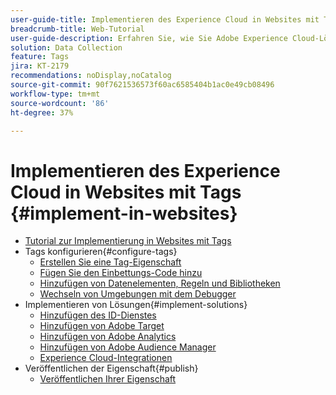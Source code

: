 ```yaml
---
user-guide-title: Implementieren des Experience Cloud in Websites mit Tags
breadcrumb-title: Web-Tutorial
user-guide-description: Erfahren Sie, wie Sie Adobe Experience Cloud-Lösungen auf einer Website mit Tags implementieren.
solution: Data Collection
feature: Tags
jira: KT-2179
recommendations: noDisplay,noCatalog
source-git-commit: 90f7621536573f60ac6585404b1ac0e49cb08496
workflow-type: tm+mt
source-wordcount: '86'
ht-degree: 37%

---
```



# Implementieren des Experience Cloud in Websites mit Tags {#implement-in-websites}

+ [Tutorial zur Implementierung in Websites mit Tags](overview.md)
+ Tags konfigurieren{#configure-tags}
   + [Erstellen Sie eine Tag-Eigenschaft](create-a-property.md)
   + [Fügen Sie den Einbettungs-Code hinzu](add-embed-code.md)
   + [Hinzufügen von Datenelementen, Regeln und Bibliotheken](add-data-elements-rules.md)
   + [Wechseln von Umgebungen mit dem Debugger](switch-environments.md)
+ Implementieren von Lösungen{#implement-solutions}
   + [Hinzufügen des ID-Dienstes](id-service.md)
   + [Hinzufügen von Adobe Target](target.md)
   + [Hinzufügen von Adobe Analytics](analytics.md)
   + [Hinzufügen von Adobe Audience Manager](audience-manager.md)
   + [Experience Cloud-Integrationen](integrations.md)
+ Veröffentlichen der Eigenschaft{#publish}
   + [Veröffentlichen Ihrer Eigenschaft](publish.md)
